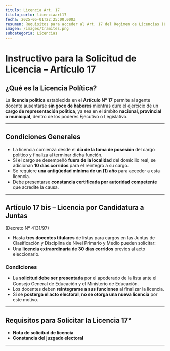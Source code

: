 ```yaml
---
titulo: Licencia Art. 17
titulo_corto: licenciaart17
fecha: 2025-05-01T22:25:00.000Z
resumen: Requisitos para acceder al Art. 17 del Regimen de Licencias (Licencia sin goce de haberes por desempeño en cargos políticos o como candidato a Juntas.)
imagen: /images/tramites.png
subcategoria: Licencias
---
```

# Instructivo para la Solicitud de Licencia – Artículo 17

## ¿Qué es la Licencia Política?

La **licencia política** establecida en el **Artículo Nº 17** permite al agente docente ausentarse **sin goce de haberes** mientras dure el ejercicio de un **cargo de representación política**, ya sea en el ámbito **nacional, provincial o municipal**, dentro de los poderes Ejecutivo o Legislativo.

---

## Condiciones Generales

- La licencia comienza desde el **día de la toma de posesión** del cargo político y finaliza al terminar dicha función.
- Si el cargo se desempeñó **fuera de la localidad** del domicilio real, se adicionan **10 días corridos** para el reintegro a su cargo.
- Se requiere **una antigüedad mínima de un (1) año** para acceder a esta licencia.
- Debe presentarse **constancia certificada por autoridad competente** que acredite la causa.

---

## Artículo 17 bis – Licencia por Candidatura a Juntas

(Decreto Nº 4131/97)

- Hasta **tres docentes titulares** de listas para cargos en las Juntas de Clasificación y Disciplina de Nivel Primario y Medio pueden solicitar:
- Una **licencia extraordinaria de 30 días corridos** previos al acto eleccionario.

### Condiciones

- La **solicitud debe ser presentada** por el apoderado de la lista ante el Consejo General de Educación y el Ministerio de Educación.
- Los docentes deben **reintegrarse a sus funciones** al finalizar la licencia.
- Si se **posterga el acto electoral**, **no se otorga una nueva licencia** por este motivo.

---

## Requisitos para Solicitar la Licencia 17°

- **Nota de solicitud de licencia**
- **Constancia del juzgado electoral**

---
